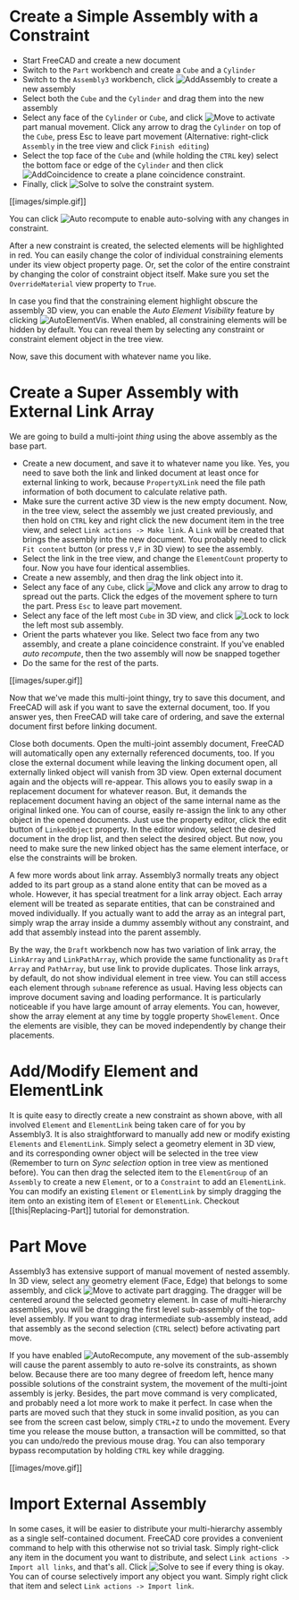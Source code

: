 # Create a Simple Assembly with a Constraint

* Start FreeCAD and create a new document
* Switch to the `Part` workbench and create a `Cube` and a `Cylinder`
* Switch to the `Assembly3` workbench, click
  ![AddAssembly](../raw/master/freecad/asm3/Gui/Resources/icons/Assembly_New_Assembly.svg?sanitize=true) 
  to create a new assembly
* Select both the `Cube` and the `Cylinder` and drag them into the new assembly
* Select any face of the `Cylinder` or `Cube`, and click
  ![Move](../raw/master/freecad/asm3/Gui/Resources/icons/Assembly_Move.svg?sanitize=true) to
  activate part manual movement. Click any arrow to drag the `Cylinder` on top
  of the `Cube`, press Esc to leave part movement (Alternative:
  right-click `Assembly` in the tree view and click `Finish editing`)
* Select the top face of the `Cube` and (while holding the `CTRL` key) select the bottom
  face or edge of the `Cylinder` and then click
  ![AddCoincidence](../raw/master/freecad/asm3/Gui/Resources/icons/constraints/Assembly_ConstraintCoincidence.svg?sanitize=true)
  to create a plane coincidence constraint.
* Finally, click
  ![Solve](../raw/master/freecad/asm3/Gui/Resources/icons/AssemblyWorkbench.svg?sanitize=true)
  to solve the constraint system.

[[images/simple.gif]]

You can click ![Auto recompute](../raw/master/freecad/asm3/Gui/Resources/icons/Assembly_AutoRecompute.svg?sanitize=true) 
to enable auto-solving with any changes in constraint.

After a new constraint is created, the selected elements will be highlighted in
red. You can easily change the color of individual constraining elements under
its view object property page. Or, set the color of the entire constraint by
changing the color of constraint object itself. Make sure you set the
`OverrideMaterial` view property to `True`. 

In case you find that the constraining element highlight obscure the assembly
3D view, you can enable the _Auto Element Visibility_ feature by clicking
![AutoElementVis](../raw/master/freecad/asm3/Gui/Resources/icons/Assembly_AutoElementVis.svg?sanitize=true).
When enabled, all constraining elements will be hidden by default. You can
reveal them by selecting any constraint or constraint element object in the
tree view.

Now, save this document with whatever name you like.

# Create a Super Assembly with External Link Array

We are going to build a multi-joint _thing_ using the above assembly as the
base part.

* Create a new document, and save it to whatever name you like. Yes, you need
  to save both the link and linked document at least once for external linking
  to work, because `PropertyXLink` need the file path information of both
  document to calculate relative path.
* Make sure the current active 3D view is the new empty document. Now, in the
  tree view, select the assembly we just created previously, and then hold on
  `CTRL` key and right click the new document item in the tree view, and select
  `Link actions -> Make link`. A `Link` will be created that brings the
  assembly into the new document. You probably need to click `Fit content`
  button (or press `V,F` in 3D view) to see the assembly.
* Select the link in the tree view, and change the `ElementCount` property to
  four. Now you have four identical assemblies.
* Create a new assembly, and then drag the link object into it.
* Select any face of any `Cube`, click
  ![Move](../raw/master/freecad/asm3/Gui/Resources/icons/Assembly_Move.svg?sanitize=true)
  and click any arrow to drag to spread out the parts. Click the edges of the
  movement sphere to turn the part. Press `Esc` to leave part movement.
* Select any face of the left most `Cube` in 3D view, and click
  ![Lock](../raw/master/freecad/asm3/Gui/Resources/icons/constraints/Assembly_ConstraintLock.svg?sanitize=true)
  to lock the left most sub assembly.
* Orient the parts whatever you like. Select two face from any two assembly,
  and create a plane coincidence constraint. If you've enabled _auto
  recompute_, then the two assembly will now be snapped together
* Do the same for the rest of the parts.

[[images/super.gif]]

Now that we've made this multi-joint thingy, try to save this document, and
FreeCAD will ask if you want to save the external document, too. If you answer
yes, then FreeCAD will take care of ordering, and save the external document
first before linking document.

Close both documents. Open the multi-joint assembly document, FreeCAD will
automatically open any externally referenced documents, too. If you close the
external document while leaving the linking document open, all externally
linked object will vanish from 3D view. Open external document again and the
objects will re-appear. This allows you to easily swap in a replacement
document for whatever reason. But, it demands the replacement document having
an object of the same internal name as the original linked one. You can of
course, easily re-assign the link to any other object in the opened documents.
Just use the property editor, click the edit button of `LinkedObject` property.
In the editor window, select the desired document in the drop list, and then
select the desired object. But now, you need to make sure the new linked object
has the same element interface, or else the constraints will be broken.

A few more words about link array. Assembly3 normally treats any object added
to its part group as a stand alone entity that can be moved as a whole.
However, it has special treatment for a link array object. Each array element
will be treated as separate entities, that can be constrained and moved
individually. If you actually want to add the array as an integral part, simply
wrap the array inside a dummy assembly without any constraint, and add that
assembly instead into the parent assembly. 

By the way, the `Draft` workbench now has two variation of link array, the
`LinkArray` and `LinkPathArray`, which provide the same functionality as
`Draft` `Array` and `PathArray`, but use link to provide duplicates. Those link
arrays, by default, do not show individual element in tree view. You can still
access each element through `subname` reference as usual. Having less
objects can improve document saving and loading performance. It is particularly
noticeable if you have large amount of array elements. You can, however, show
the array element at any time by toggle property `ShowElement`. Once the
elements are visible, they can be moved independently by change their
placements.

# Add/Modify Element and ElementLink

It is quite easy to directly create a new constraint as shown above, with all
involved `Element` and `ElementLink` being taken care of for you by Assembly3.
It is also straightforward to manually add new or modify existing `Elements`
and `ElementLink`. Simply select a geometry element in 3D view, and its
corresponding owner object will be selected in the tree view (Remember to turn
on _Sync selection_ option in tree view as mentioned before). You can then drag
the selected item to the `ElementGroup` of an `Assembly` to create a new
`Element`, or to a `Constraint` to add an `ElementLink`. You can modify an
existing `Element` or `ElementLink` by simply dragging the item onto an
existing item of `Element` or `ElementLink`. Checkout [[this|Replacing-Part]]
tutorial for demonstration.

# Part Move

Assembly3 has extensive support of manual movement of nested assembly. In 3D
view, select any geometry element (Face, Edge) that belongs to some assembly,
and click ![Move](../raw/master/freecad/asm3/Gui/Resources/icons/Assembly_Move.svg?sanitize=true) 
to activate part dragging. The dragger will be centered around the selected
geometry element. In case of multi-hierarchy assemblies, you will be dragging
the first level sub-assembly of the top-level assembly. If you want to drag
intermediate sub-assembly instead, add that assembly as the second selection
(`CTRL` select) before activating part move. 

If you have enabled ![AutoRecompute](../raw/master/freecad/asm3/Gui/Resources/icons/Assembly_AutoRecompute.svg?sanitize=true),
any movement of the sub-assembly will cause the parent assembly to auto
re-solve its constraints, as shown below. Because there are too many degree of
freedom left, hence many possible solutions of the constraint system, the
movement of the multi-joint assembly is jerky. Besides, the part move command
is very complicated, and probably need a lot more work to make it perfect. In
case when the parts are moved such that they stuck in some invalid position, as
you can see from the screen cast below, simply `CTRL+Z` to undo the movement.
Every time you release the mouse button, a transaction will be committed, so
that you can undo/redo the previous mouse drag. You can also temporary bypass
recomputation by holding `CTRL` key while dragging.


[[images/move.gif]]

# Import External Assembly

In some cases, it will be easier to distribute your multi-hierarchy assembly as
a single self-contained document. FreeCAD core provides a convenient command to
help with this otherwise not so trivial task. Simply right-click any item in
the document you want to distribute, and select `Link actions -> Import all
links`, and that's all. Click
![Solve](../raw/master/freecad/asm3/Gui/Resources/icons/AssemblyWorkbench.svg?sanitize=true)
to see if every thing is okay. You can of course selectively import any object
you want. Simply right click that item and select `Link actions -> Import
link`.

